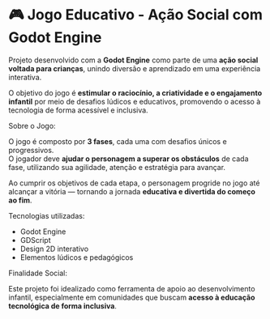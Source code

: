 # 🎮 Jogo Educativo - Ação Social com Godot Engine

Projeto desenvolvido com a **Godot Engine** como parte de uma **ação social voltada para crianças**, unindo diversão e aprendizado em uma experiência interativa.

O objetivo do jogo é **estimular o raciocínio, a criatividade e o engajamento infantil** por meio de desafios lúdicos e educativos, promovendo o acesso à tecnologia de forma acessível e inclusiva.

Sobre o Jogo:

O jogo é composto por **3 fases**, cada uma com desafios únicos e progressivos.  
O jogador deve **ajudar o personagem a superar os obstáculos** de cada fase, utilizando sua agilidade, atenção e estratégia para avançar.

Ao cumprir os objetivos de cada etapa, o personagem progride no jogo até alcançar a vitória — tornando a jornada **educativa e divertida do começo ao fim**.

Tecnologias utilizadas:
- Godot Engine
- GDScript
- Design 2D interativo
- Elementos lúdicos e pedagógicos

Finalidade Social:

Este projeto foi idealizado como ferramenta de apoio ao desenvolvimento infantil, especialmente em comunidades que buscam **acesso à educação tecnológica de forma inclusiva**.





